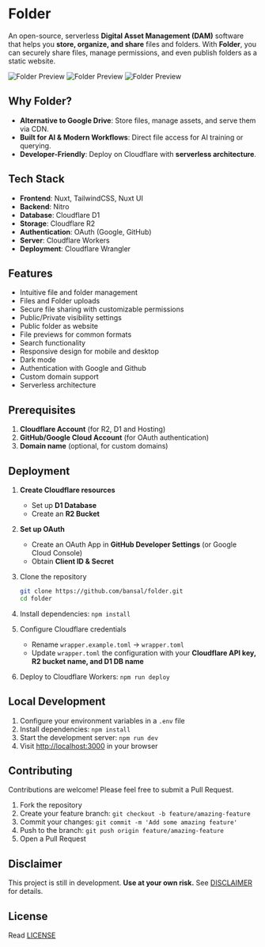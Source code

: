 # Folder

An open-source, serverless **Digital Asset Management (DAM)** software that helps you **store, organize, and share** files and folders. With **Folder**, you can securely share files, manage permissions, and even publish folders as a static website.

![Folder Preview](https://folder.run/preview/0.png)
![Folder Preview](https://folder.run/preview/6.png)
![Folder Preview](https://folder.run/preview/1.png)

## Why Folder?

- **Alternative to Google Drive**: Store files, manage assets, and serve them via CDN.
- **Built for AI & Modern Workflows**: Direct file access for AI training or querying.
- **Developer-Friendly**: Deploy on Cloudflare with **serverless architecture**.

## Tech Stack

- **Frontend**: Nuxt, TailwindCSS, Nuxt UI
- **Backend**: Nitro
- **Database**: Cloudflare D1
- **Storage**: Cloudflare R2
- **Authentication**: OAuth (Google, GitHub)
- **Server**: Cloudflare Workers
- **Deployment**: Cloudflare Wrangler

## Features

- Intuitive file and folder management
- Files and Folder uploads
- Secure file sharing with customizable permissions
- Public/Private visibility settings
- Public folder as website
- File previews for common formats
- Search functionality
- Responsive design for mobile and desktop
- Dark mode
- Authentication with Google and Github
- Custom domain support
- Serverless architecture

## Prerequisites

1. **Cloudflare Account** (for R2, D1 and Hosting)
2. **GitHub/Google Cloud Account** (for OAuth authentication)
3. **Domain name** (optional, for custom domains)

## Deployment

1. **Create Cloudflare resources**
   - Set up **D1 Database**
   - Create an **R2 Bucket**
2. **Set up OAuth**
   - Create an OAuth App in **GitHub Developer Settings** (or Google Cloud Console)
   - Obtain **Client ID & Secret**
3. Clone the repository

   ```sh
   git clone https://github.com/bansal/folder.git
   cd folder
   ```

4. Install dependencies: `npm install`
5. Configure Cloudflare credentials
   - Rename `wrapper.example.toml` → `wrapper.toml`
   - Update `wrapper.toml` the configuration with your **Cloudflare API key, R2 bucket name, and D1 DB name**
6. Deploy to Cloudflare Workers: `npm run deploy`

## Local Development

1. Configure your environment variables in a `.env` file
2. Install dependencies: `npm install`
3. Start the development server: `npm run dev`
4. Visit [http://localhost:3000](http://localhost:3000) in your browser

## Contributing

Contributions are welcome! Please feel free to submit a Pull Request.

1. Fork the repository
2. Create your feature branch: `git checkout -b feature/amazing-feature`
3. Commit your changes: `git commit -m 'Add some amazing feature'`
4. Push to the branch: `git push origin feature/amazing-feature`
5. Open a Pull Request

## Disclaimer

This project is still in development. **Use at your own risk.** See [DISCLAIMER](DISCLAIMER.md) for details.

## License

Read [LICENSE](LICENSE)
